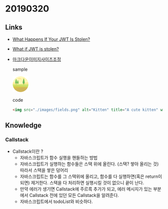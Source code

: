 # 20190320

## Links
- [What Happens If Your JWT Is Stolen?](https://developer.okta.com/blog/2018/06/20/what-happens-if-your-jwt-is-stolen)

- [What if JWT is stolen?](https://stackoverflow.com/questions/34259248/what-if-jwt-is-stolen)

- [마크다운이미지사이즈조정](https://www.xaprb.com/blog/how-to-style-images-with-markdown/)

    sample

    <img src="./images/fields.png" alt="" title="A cute kitten" width="50" height="50" />
    
    code
    ```html
    <img src="./images/fields.png" alt="Kitten" title="A cute kitten" width="50" height="50" />
    ```

## Knowledge
### Callstack
- Callstack이란 ?
    - 자바스크립트가 함수 실행을 핸들하는 방법
    - 자바스크립트가 실행하는 함수들은 스택 위에 올린다. (스택? 쌓아 올리는 것) 따라서 스택을 쌓은 덩어리
    - 자바스크립트는 함수를 그 스택위에 올리고, 함수를 다 실행하면(혹은 return이 되면) 제거한다. 스택을 다 처리하면 실행시킬 것이 없으니 끝이 난다. 
    - 만약 에러가 생기면 Callstack에 주르륵 추가가 되고, 에러 메시지가 있는 부분에서 Callstack 전에 있던 모든 Callstack을 알려준다.
    - 자바스크립트에서 todoList와 비슷하다.